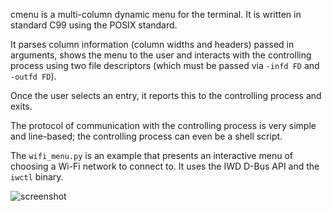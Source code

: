 cmenu is a multi-column dynamic menu for the terminal.
It is written in standard C99 using the POSIX standard.

It parses column information (column widths and headers) passed in arguments,
shows the menu to the user and interacts with the controlling process using
two file descriptors (which must be passed via `-infd FD` and `-outfd FD`).

Once the user selects an entry, it reports this to the controlling process and exits.

The protocol of communication with the controlling process is very simple and line-based;
the controlling process can even be a shell script.

The `wifi_menu.py` is an example that presents an interactive menu of choosing a Wi-Fi
network to connect to. It uses the IWD D-Bus API and the `iwctl` binary.

![screenshot](https://user-images.githubusercontent.com/5462697/110216539-b6c33880-7ec0-11eb-8a7d-a5ee3321efc8.png)
